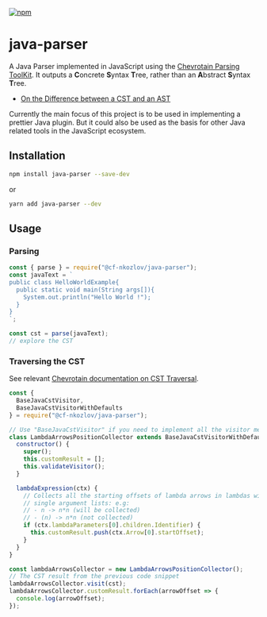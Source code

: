 [![npm](https://img.shields.io/npm/v/java-parser.svg)](https://www.npmjs.com/package/java-parser)

# java-parser

A Java Parser implemented in JavaScript using the [Chevrotain Parsing ToolKit](https://github.com/Chevrotain/chevrotain).
It outputs a **C**oncrete **S**yntax **T**ree, rather than an **A**bstract **S**yntax **T**ree.

- [On the Difference between a CST and an AST](https://stackoverflow.com/questions/1888854/what-is-the-difference-between-an-abstract-syntax-tree-and-a-concrete-syntax-tre)

Currently the main focus of this project is to be used in implementing a prettier Java plugin.
But it could also be used as the basis for other Java related tools in the JavaScript ecosystem.

## Installation

```sh
npm install java-parser --save-dev
```

or

```sh
yarn add java-parser --dev
```

## Usage

### Parsing

```javascript
const { parse } = require("@cf-nkozlov/java-parser");
const javaText = `
public class HelloWorldExample{
  public static void main(String args[]){
    System.out.println("Hello World !");
  }
}
`;

const cst = parse(javaText);
// explore the CST
```

### Traversing the CST

See relevant [Chevrotain documentation on CST Traversal](http://chevrotain.io/docs/guide/concrete_syntax_tree.html#traversing).

```javascript
const {
  BaseJavaCstVisitor,
  BaseJavaCstVisitorWithDefaults
} = require("@cf-nkozlov/java-parser");

// Use "BaseJavaCstVisitor" if you need to implement all the visitor methods yourself.
class LambdaArrowsPositionCollector extends BaseJavaCstVisitorWithDefaults {
  constructor() {
    super();
    this.customResult = [];
    this.validateVisitor();
  }

  lambdaExpression(ctx) {
    // Collects all the starting offsets of lambda arrows in lambdas with short (no parenthesis)
    // single argument lists: e.g:
    // - n -> n*n (will be collected)
    // - (n) -> n*n (not collected)
    if (ctx.lambdaParameters[0].children.Identifier) {
      this.customResult.push(ctx.Arrow[0].startOffset);
    }
  }
}

const lambdaArrowsCollector = new LambdaArrowsPositionCollector();
// The CST result from the previous code snippet
lambdaArrowsCollector.visit(cst);
lambdaArrowsCollector.customResult.forEach(arrowOffset => {
  console.log(arrowOffset);
});
```
